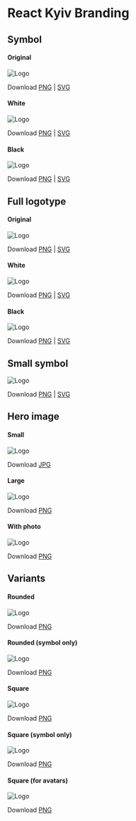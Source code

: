 # React Kyiv Branding


## Symbol

#### Original

![Logo](React_Kyiv__Symbol.png)

Download [PNG](React_Kyiv__Symbol.png)  |  [SVG](React_Kyiv__Symbol.svg)

#### White

![Logo](React_Kyiv__Symbol__white.png)

Download [PNG](React_Kyiv__Symbol__white.png)  |  [SVG](React_Kyiv__Symbol__white.svg)

#### Black

![Logo](React_Kyiv__Symbol__black.png)

Download [PNG](React_Kyiv__Symbol__black.png)  |  [SVG](React_Kyiv__Symbol__black.svg)


## Full logotype

#### Original

![Logo](React_Kyiv__Logo.png)

Download [PNG](React_Kyiv__Logo.png)  |  [SVG](React_Kyiv__Logo.svg)

#### White

![Logo](React_Kyiv__Logo__white.png)

Download [PNG](React_Kyiv__Logo__white.png)  |  [SVG](React_Kyiv__Logo__white.svg)

#### Black

![Logo](React_Kyiv__Logo__black.png)

Download [PNG](React_Kyiv__Logo__black.png)  |  [SVG](React_Kyiv__Logo__black.svg)


## Small symbol

![Logo](React_Kyiv__Symbol__small.png)

Download [PNG](React_Kyiv__Symbol__small.png)  |  [SVG](React_Kyiv__Symbol__small.svg)


## Hero image

#### Small

![Logo](React_Kyiv__Hero.jpg)

Download [JPG](React_Kyiv__Hero.jpg)

#### Large

![Logo](React_Kyiv__Hero__with_text.png)

Download [PNG](React_Kyiv__Hero__with_text.png)

#### With photo

![Logo](React_Kyiv__Hero__photo.png)

Download [PNG](React_Kyiv__Hero__photo.png)


## Variants


#### Rounded

![Logo](React_Kyiv__Logo__rounded.png)

Download [PNG](React_Kyiv__Logo__rounded.png)


#### Rounded (symbol only)

![Logo](React_Kyiv__Symbol__rounded.png)

Download [PNG](React_Kyiv__Symbol__rounded.png)


#### Square

![Logo](React_Kyiv__Logo__with_bg.png)

Download [PNG](React_Kyiv__Logo__with_bg.png)

#### Square (symbol only)

![Logo](React_Kyiv__Sybol__with_bg.png)

Download [PNG](React_Kyiv__Sybol__with_bg.png)


#### Square (for avatars)

![Logo](React_Kyiv__Logo__with_bg_lines.png)

Download [PNG](React_Kyiv__Hero__with_bg_lines.png)


